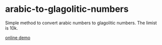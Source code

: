 # arabic-to-glagolitic-numbers
Simple method to convert arabic numbers to glagolitic numbers. The limist is 10k. 

<a href="http://mzielinski.pl/glagolitic/">online demo</a>
